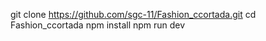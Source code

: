 git clone https://github.com/sgc-11/Fashion_ccortada.git
 cd Fashion_ccortada
 npm install
 npm run dev
